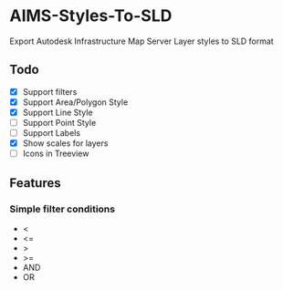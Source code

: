 # AIMS-Styles-To-SLD
Export Autodesk Infrastructure Map Server Layer styles to SLD format

## Todo
- [x] Support filters
- [x] Support Area/Polygon Style
- [X] Support Line Style
- [ ] Support Point Style
- [ ] Support Labels
- [x] Show scales for layers 
- [ ] Icons in Treeview

## Features
### Simple filter conditions
- <
- <=
- &#62;
- &#62;=
- AND
- OR


